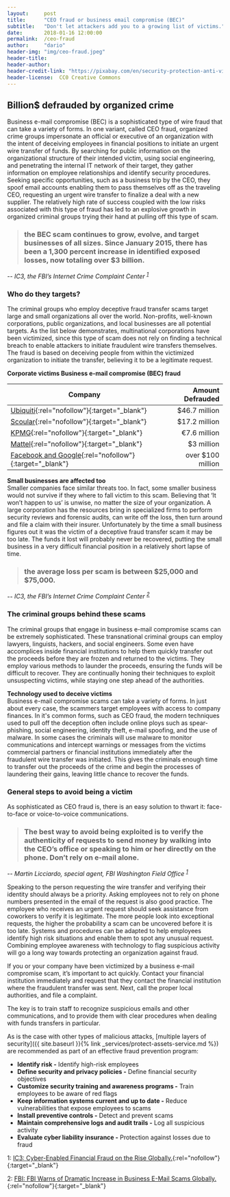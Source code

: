 ```yaml
---
layout:     post
title:      "CEO fraud or business email compromise (BEC)"
subtitle:   "Don't let attackers add you to a growing list of victims."
date:       2018-01-16 12:00:00
permalink:  /ceo-fraud
author:     "dario"
header-img: "img/ceo-fraud.jpeg"
header-title:
header-author:
header-credit-link: "https://pixabay.com/en/security-protection-anti-virus-265130/"
header-license:  CC0 Creative Commons
---
```


## Billion$ defrauded by organized crime
Business e-mail compromise (BEC) is a sophisticated type of wire fraud that can take a variety of forms. In one variant, called CEO fraud,  organized crime groups impersonate an official or executive of an organization with the intent of deceiving employees in financial positions to initiate an urgent wire transfer of funds. By searching for public information on the organizational structure of their intended victim, using social engineering, and penetrating the internal IT network of their target, they gather information on employee relationships and identify security procedures. Seeking specific opportunities, such as a business trip by the CEO, they spoof email accounts enabling them to pass themselves off as the traveling CEO, requesting an urgent wire transfer to finalize a deal with a new supplier. The relatively high rate of success coupled with the low risks associated with this type of fraud has led to an explosive growth in organized criminal groups trying their hand at pulling off this type of scam.

> ### the BEC scam continues to grow, evolve, and target businesses of all sizes. Since January 2015, there has been a 1,300 percent increase in identified exposed losses, now totaling over $3 billion.
-- <cite>IC3, the FBI’s Internet Crime Complaint Center <sup>[1](#myfootnote1)</sup></cite>  

### Who do they targets?
The criminal groups who employ deceptive fraud transfer scams target large and small organizations all over the world. Non-profits, well-known corporations, public organizations, and local businesses are all potential targets. As the list below demonstrates, multinational corporations have been victimized, since this type of scam does not rely on finding a technical breach to enable attackers to initiate fraudulent wire transfers themselves. The fraud is based on deceiving people from within the victimized organization to initiate the transfer, believing it to be a legitimate request.

**Corporate victims Business e-mail compromise (BEC) fraud**  

| Company  |  Amount Defrauded |
|----------|-----------------------------:|
| [Ubiquiti](https://krebsonsecurity.com/2015/08/tech-firm-ubiquiti-suffers-46m-cyberheist/){:rel="nofollow"}{:target="_blank"} |$46.7 million |
| [Scoular](https://www.ft.com/content/19ade924-d0a5-11e5-831d-09f7778e7377){:rel="nofollow"}{:target="_blank"} | $17.2 million |
| [KPMG](http://www.bbc.com/news/business-35250678){:rel="nofollow"}{:target="_blank"} | €7.6 million |
| [Mattel](https://www.cbsnews.com/news/mattel-vs-chinese-cyberthieves-its-no-game/){:rel="nofollow"}{:target="_blank"} | $3 million |
| [Facebook and Google](http://fortune.com/2017/04/27/facebook-google-rimasauskas/){:rel="nofollow"}{:target="_blank"} | over $100 million |

**Small businesses are affected too**  
Smaller companies face similar threats too. In fact, some smaller business would not survive if they where to fall victim to this scam. Believing that ‘It won’t happen to us’ is unwise, no matter the size of your organization. A large corporation has the resources bring in specialized firms to perform security reviews and forensic audits, can write off the loss, then turn around and file a claim with their insurer. Unfortunately by the time a small business figures out it was the victim of a deceptive fraud transfer scam it may be too late. The funds it lost will probably never be recovered, putting the small business in a very difficult financial position in a relatively short lapse of time.

> ### the average loss per scam is between $25,000 and $75,000.
-- <cite>IC3, the FBI’s Internet Crime Complaint Center <sup>[2](#myfootnote1)</sup></cite>

### The criminal groups behind these scams
The criminal groups that engage in business e-mail compromise scams can be extremely sophisticated. These transnational criminal groups can employ lawyers, linguists, hackers, and social engineers. Some even have accomplices inside financial institutions to help them quickly transfer out the proceeds before they are frozen and returned to the victims. They employ various methods to launder the proceeds, ensuring the funds will be difficult to recover. They are continually honing their techniques to exploit unsuspecting victims, while staying one step ahead of the authorities.

**Technology used to deceive victims**  
Business e-mail compromise scams can take a variety of forms. In just about every case, the scammers target employees with access to company finances. In it's common forms, such as CEO fraud, the modern techniques used to pull off the deception often include online ploys such as spear-phishing, social engineering, identity theft, e-mail spoofing, and the use of malware. In some cases the criminals will use malware to monitor communications and intercept warnings or messages from the victims commercial partners or financial institutions immediately after the fraudulent wire transfer was initiated. This gives the criminals enough time to transfer out the proceeds of the crime and begin the processes of laundering their gains, leaving little chance to recover the funds.

### General steps to avoid being a victim
 As sophisticated as CEO fraud is, there is an easy solution to thwart it: face-to-face or voice-to-voice communications.

 > ### The best way to avoid being exploited is to verify the authenticity of requests to send money by walking into the CEO’s office or speaking to him or her directly on the phone. Don’t rely on e-mail alone.
 -- <cite>Martin Licciardo, special agent, FBI Washington Field Office <sup>[1](#myfootnote1)</sup></cite>  

Speaking to the person requesting the wire transfer and verifying their identity should always be a priority. Asking employees not to rely on phone numbers presented in the email of the request is also good practice. The employee who receives an urgent request should seek assistance from coworkers to verify it is legitimate. The more people look into exceptional requests, the higher the probability a scam can be uncovered before it is too late. Systems and procedures can be adapted to help employees identify high risk situations and enable them to spot any unusual request. Combining employee awareness with technology to flag suspicious activity will go a long way towards protecting an organization against fraud.

If you or your company have been victimized by a business e-mail compromise scam, it’s important to act quickly. Contact your financial institution immediately and request that they contact the financial institution where the fraudulent transfer was sent. Next, call the proper local authorities, and file a complaint.

The key is to train staff to recognize suspicious emails and other communications, and to provide them with clear procedures when dealing with funds transfers in particular.

As is the case with other types of malicious attacks, [multiple layers of security]({{ site.baseurl }}{% link _services/protect-assets-service.md %}) are recommended as part of an effective fraud prevention program:

* **Identify risk -** Identify high-risk employees
* **Define security and privacy policies -** Define financial security objectives
* **Customize security training and awareness programs -** Train employees to be aware of red flags
* **Keep information systems current and up to date -** Reduce vulnerabilities that expose employees to scams
* **Install preventive controls -** Detect and prevent scams
* **Maintain comprehensive logs and audit trails -** Log all suspicious activity
* **Evaluate cyber liability insurance -** Protection against losses due to fraud

<a name="myfootnote1">1</a>: [IC3: Cyber-Enabled Financial Fraud on the Rise Globally.](https://www.fbi.gov/news/stories/business-e-mail-compromise-on-the-rise){:rel="nofollow"}{:target="_blank"}  

<a name="myfootnote1">2</a>: [FBI: FBI Warns of Dramatic Increase in Business E-Mail Scams Globally.](https://www.fbi.gov/contact-us/field-offices/phoenix/news/press-releases/fbi-warns-of-dramatic-increase-in-business-e-mail-scams){:rel="nofollow"}{:target="_blank"}
